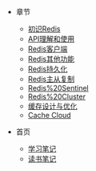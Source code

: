 * 章节
  * [初识Redis](第01章-初识Redis.md)
  * [API理解和使用](第02章-API理解和使用.md)
  * [Redis客户端](第03章-Redis客户端.md)
  * [Redis其他功能](第04-章-Redis其他功能.md)
  * [Redis持久化](第05-章-Redis持久化.md)
  * [Redis主从复制](第06-章-Redis主从复制.md)
  * [Redis%20Sentinel](第07-章-Redis%20Sentinel.md)
  * [Redis%20Cluster](第08-章-Redis%20Cluster.md)
  * [缓存设计与优化](第09-章-缓存设计与优化.md)
  * [Cache Cloud](第10-章-Cache%20Cloud.md)

* 首页
  * [学习笔记](#/?id=学习笔记)
  * [读书笔记](#/?id=读书笔记)